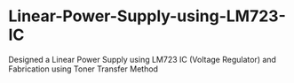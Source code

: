 # Linear-Power-Supply-using-LM723-IC
Designed a Linear Power Supply using LM723 IC (Voltage Regulator) and Fabrication using Toner Transfer Method
